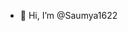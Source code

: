 - 👋 Hi, I’m @Saumya1622
  
  

<!---
Saumya1622/Saumya1622 is a ✨ special ✨ repository because its `README.md` (this file) appears on your GitHub profile.
You can click the Preview link to take a look at your changes.
--->

